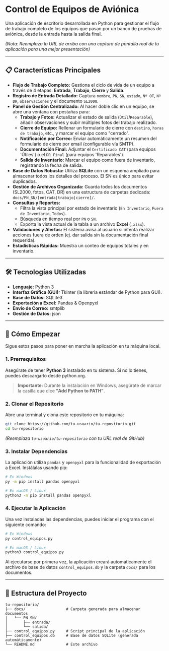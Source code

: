 # Control de Equipos de Aviónica

Una aplicación de escritorio desarrollada en Python para gestionar el flujo de trabajo completo de los equipos que pasan por un banco de pruebas de aviónica, desde la entrada hasta la salida final.

 
*(Nota: Reemplaza la URL de arriba con una captura de pantalla real de tu aplicación para una mejor presentación)*

---

## 📋 Características Principales
*   **Flujo de Trabajo Completo:** Gestiona el ciclo de vida de un equipo a través de 4 etapas: **Entrada**, **Trabajo**, **Cierre** y **Salida**.
*   **Registro de Entrada Detallado:** Captura `nombre`, `PN`, `SN`, `estado`, `Nº OT`, `Nº DR`, `observaciones` y el documento `SL2000`.
*   **Panel de Gestión Centralizado:** Al hacer doble clic en un equipo, se abre una ventana con pestañas para:
    *   **Trabajo y Fotos:** Actualizar el estado de salida (`Útil`/`Reparable`), añadir observaciones y subir múltiples fotos del trabajo realizado.
    *   **Cierre de Equipo:** Rellenar un formulario de cierre con `destino`, `horas de trabajo`, etc., y marcar el equipo como "cerrado".
    *   **Notificación por Correo:** Enviar automáticamente un resumen del formulario de cierre por email (configurable vía SMTP).
    *   **Documentación Final:** Adjuntar el `Certificado CAT` (para equipos 'Útiles') o el `DR Final` (para equipos 'Reparables').
    *   **Salida de Inventario:** Marcar el equipo como fuera de inventario, registrando la fecha de salida.
*   **Base de Datos Robusta:** Utiliza **SQLite** con un esquema ampliado para almacenar todos los detalles del proceso. El SN es único para evitar duplicados.
*   **Gestión de Archivos Organizada:** Guarda todos los documentos (SL2000, fotos, CAT, DR) en una estructura de carpetas dedicada: `docs/PN_SN/[entrada|trabajo|cierre]/`.
*   **Consultas y Reportes:**
    *   Filtra la vista principal por estado de inventario (`En Inventario`, `Fuera de Inventario`, `Todos`).
    *   Búsqueda en tiempo real por `PN` o `SN`.
    *   Exporta la vista actual de la tabla a un archivo **Excel** (`.xlsx`).
*   **Validaciones y Alertas:** El sistema avisa al usuario si intenta realizar acciones fuera de orden (ej. dar salida sin la documentación final requerida).
*   **Estadísticas Rápidas:** Muestra un conteo de equipos totales y en inventario.

---

## 🛠️ Tecnologías Utilizadas

*   **Lenguaje:** Python 3
*   **Interfaz Gráfica (GUI):** Tkinter (la librería estándar de Python para GUI).
*   **Base de Datos:** SQLite3
*   **Exportación a Excel:** Pandas & Openpyxl
*   **Envío de Correo:** smtplib
*   **Gestión de Datos:** json

---

## 🚀 Cómo Empezar

Sigue estos pasos para poner en marcha la aplicación en tu máquina local.

### 1. Prerrequisitos

Asegúrate de tener **Python 3** instalado en tu sistema. Si no lo tienes, puedes descargarlo desde python.org.

> **Importante:** Durante la instalación en Windows, asegúrate de marcar la casilla que dice **"Add Python to PATH"**.

### 2. Clonar el Repositorio

Abre una terminal y clona este repositorio en tu máquina:

```bash
git clone https://github.com/tu-usuario/tu-repositorio.git
cd tu-repositorio
```
*(Reemplaza `tu-usuario/tu-repositorio` con tu URL real de GitHub)*

### 3. Instalar Dependencias

La aplicación utiliza `pandas` y `openpyxl` para la funcionalidad de exportación a Excel. Instálalas usando pip:

```bash
# En Windows
py -m pip install pandas openpyxl

# En macOS / Linux
python3 -m pip install pandas openpyxl
```

### 4. Ejecutar la Aplicación

Una vez instaladas las dependencias, puedes iniciar el programa con el siguiente comando:

```bash
# En Windows
py control_equipos.py

# En macOS / Linux
python3 control_equipos.py
```

Al ejecutarse por primera vez, la aplicación creará automáticamente el archivo de base de datos `control_equipos.db` y la carpeta `docs/` para los documentos.

---

## 📂 Estructura del Proyecto

```
tu-repositorio/
├── docs/                  # Carpeta generada para almacenar documentos
│   └── PN_SN/
│       ├── entrada/
│       └── salida/
├── control_equipos.py     # Script principal de la aplicación
├── control_equipos.db     # Base de datos SQLite (generada automáticamente)
└── README.md              # Este archivo
```